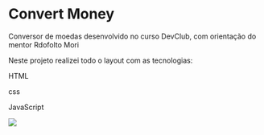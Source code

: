 <h1>Convert Money</h1>

<p>Conversor de moedas desenvolvido no curso DevClub, com orientação do mentor <span>Rdofolto Mori</span></p>
<p>Neste projeto realizei todo o layout com as tecnologias:</p>

<p>HTML</p>
<p>css</p>
<p>JavaScript</p>


<img src="./conversor.jpg">
